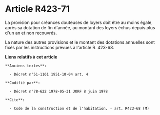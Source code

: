 # Article R423-71

La provision pour créances douteuses de loyers doit être au moins égale, après sa dotation de fin d'année, au montant des
loyers échus depuis plus d'un an et non recouvrés.

La nature des autres provisions et le montant des dotations annuelles sont fixés par les instructions prévues à l'article R.
423-68.

**Liens relatifs à cet article**

	**Anciens textes**:

	  - Décret n°51-1161 1951-10-04 art. 4

	**Codifié par**:

	  - Décret n°78-622 1978-05-31 JORF 8 juin 1978

	**Cite**:

	  - Code de la construction et de l'habitation. - art. R423-68 (M)
